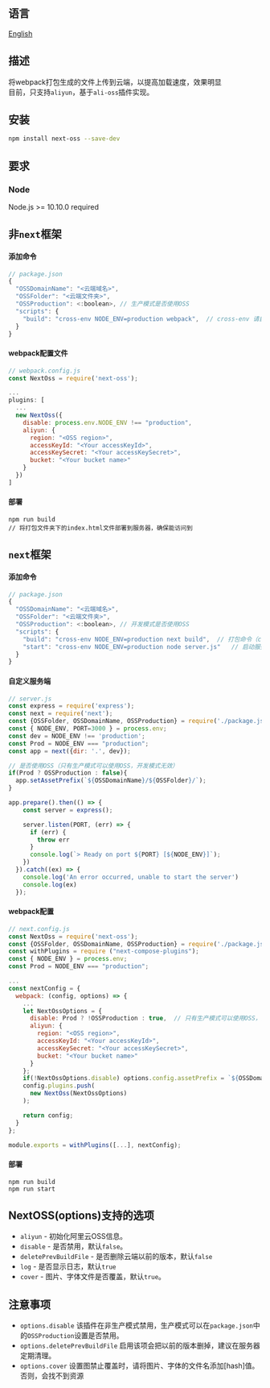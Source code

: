 ## 语言
[English](https://github.com/kszitt/next-oss/blob/master/README_EN.md)

## 描述
将webpack打包生成的文件上传到云端，以提高加载速度，效果明显   
目前，只支持`aliyun`，基于`ali-oss`插件实现。  

## 安装
```bash
npm install next-oss --save-dev
```

## 要求
### Node
Node.js >= 10.10.0 required

## 非`next`框架
#### 添加命令
```jsx
// package.json
{
  "OSSDomainName": "<云端域名>",
  "OSSFolder": "<云端文件夹>",
  "OSSProduction": <:boolean>, // 生产模式是否使用OSS
  "scripts": {
    "build": "cross-env NODE_ENV=production webpack",  // cross-env 请自行安装
  }
}
```
#### webpack配置文件
```jsx
// webpack.config.js
const NextOss = require('next-oss');

...
plugins: [
  ...
  new NextOss({
    disable: process.env.NODE_ENV !== "production",
    aliyun: {
      region: "<OSS region>",
      accessKeyId: "<Your accessKeyId>",
      accessKeySecret: "<Your accessKeySecret>",
      bucket: "<Your bucket name>"
    }
  })
]
```
#### 部署
``` hash
npm run build
// 将打包文件夹下的index.html文件部署到服务器，确保能访问到
```
## `next`框架
#### 添加命令
```jsx
// package.json
{
  "OSSDomainName": "<云端域名>",
  "OSSFolder": "<云端文件夹>",
  "OSSProduction": <:boolean>, // 开发模式是否使用OSS
  "scripts": {
    "build": "cross-env NODE_ENV=production next build",  // 打包命令（cross-env 请自行安装）
    "start": "cross-env NODE_ENV=production node server.js"   // 启动服务（这里不能用next start，得自定义服务端）
  }
}
```
#### 自定义服务端
```jsx
// server.js
const express = require('express');
const next = require('next');
const {OSSFolder, OSSDomainName, OSSProduction} = require('./package.json');
const { NODE_ENV, PORT=3000 } = process.env;
const dev = NODE_ENV !== 'production';
const Prod = NODE_ENV === "production";
const app = next({dir: '.', dev});

// 是否使用OSS（只有生产模式可以使用OSS，开发模式无效）
if(Prod ? OSSProduction : false){
  app.setAssetPrefix(`${OSSDomainName}/${OSSFolder}/`);
}

app.prepare().then(() => {
    const server = express();

    server.listen(PORT, (err) => {
      if (err) {
        throw err
      }
      console.log(`> Ready on port ${PORT} [${NODE_ENV}]`);
    })
  }).catch((ex) => {
    console.log('An error occurred, unable to start the server')
    console.log(ex)
  });
```
#### webpack配置
```jsx
// next.config.js
const NextOss = require('next-oss');
const {OSSFolder, OSSDomainName, OSSProduction} = require('./package.json');
const withPlugins = require ("next-compose-plugins");
const { NODE_ENV } = process.env;
const Prod = NODE_ENV === "production";

...
const nextConfig = {
  webpack: (config, options) => {
    ...
    let NextOssOptions = {
      disable: Prod ? !OSSProduction : true,  // 只有生产模式可以使用OSS，开发模式无效
      aliyun: {
        region: "<OSS region>",
        accessKeyId: "<Your accessKeyId>",
        accessKeySecret: "<Your accessKeySecret>",
        bucket: "<Your bucket name>"
      }
    };
    if(!NextOssOptions.disable) options.config.assetPrefix = `${OSSDomainName}/"${OSSFolder}/`;
    config.plugins.push(
      new NextOss(NextOssOptions)
    );

    return config;
  }
};

module.exports = withPlugins([...], nextConfig);
```
#### 部署
``` hash
npm run build
npm run start
```

## NextOSS(options)支持的选项
- `aliyun` - 初始化阿里云OSS信息。
- `disable` - 是否禁用，默认`false`。
- `deletePrevBuildFile` - 是否删除云端以前的版本，默认`false`
- `log` - 是否显示日志，默认`true`
- `cover` - 图片、字体文件是否覆盖，默认`true`。

## 注意事项
- `options.disable` 该插件在非生产模式禁用，生产模式可以在`package.json`中的`OSSProduction`设置是否禁用。
- `options.deletePrevBuildFile` 启用该项会把以前的版本删掉，建议在服务器定期清理。
- `options.cover` 设置图禁止覆盖时，请将图片、字体的文件名添加[hash]值。否则，会找不到资源


